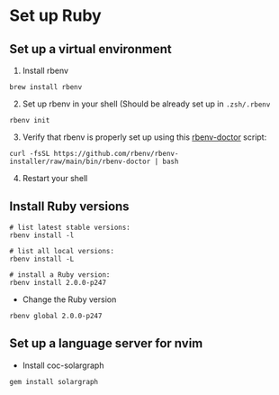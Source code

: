 # Set up Ruby

## Set up a virtual environment

1. Install rbenv

```
brew install rbenv
```

2. Set up rbenv in your shell (Should be already set up in `.zsh/.rbenv`

```
rbenv init
```

3. Verify that rbenv is properly set up using this
   [rbenv-doctor](https://github.com/rbenv/rbenv-installer/blob/main/bin/rbenv-doctor) script:

```
curl -fsSL https://github.com/rbenv/rbenv-installer/raw/main/bin/rbenv-doctor | bash
```

4. Restart your shell

## Install Ruby versions

```
# list latest stable versions:
rbenv install -l

# list all local versions:
rbenv install -L

# install a Ruby version:
rbenv install 2.0.0-p247
```

-   Change the Ruby version

```
rbenv global 2.0.0-p247
```

## Set up a language server for nvim

-   Install coc-solargraph

```
gem install solargraph
```
